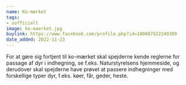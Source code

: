 ```yaml
---
name: Ko-mærket
tags:
- uofficielt
image: ko-maerket.jpg
buylink: https://www.facebook.com/profile.php?id=100087922249389
date_added: 2022-11-23
---
```

For at gøre sig fortjent til ko-mærket skal spejderne kende reglerne for passage af dyr i indhegning, se f.eks. Naturstyrelsens hjemmeside, og derudover skal spejderne have prøvet at passere indhegninger med forskellige typer dyr, f.eks. køer, får, geder, heste.
